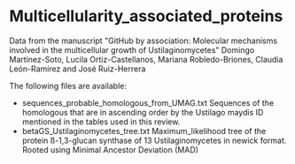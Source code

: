 # Multicellularity_associated_proteins
Data from the manuscript "GitHub by association: Molecular mechanisms involved in the multicellular growth of Ustilaginomycetes"  Domingo Martínez-Soto, Lucila Ortiz-Castellanos, Mariana Robledo-Briones, Claudia León-Ramírez and José Ruiz-Herrera

The following files are available:
* sequences_probable_homologous_from_UMAG.txt Sequences of the homologous that are in ascending order by the Ustilago maydis ID mentioned in the tables used in this review.
* betaGS_Ustilaginomycetes_tree.txt Maximum_likelihood tree of the protein ß-1,3-glucan synthase of 13 Ustilaginomycetes in newick format.
Rooted using Minimal Ancestor Deviation (MAD)

